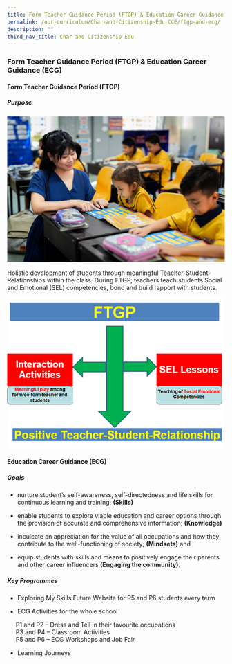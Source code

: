 ```yaml
---
title: Form Teacher Guidance Period (FTGP) & Education Career Guidance (ECG)
permalink: /our-curriculum/Char-and-Citizenship-Edu-CCE/ftgp-and-ecg/
description: ""
third_nav_title: Char and Citizenship Edu
---
```


### Form Teacher Guidance Period (FTGP) & Education Career Guidance (ECG)

#### Form Teacher Guidance Period (FTGP)

##### Purpose


![](/images/CCE/ftgp1.jpg)

Holistic development of students through meaningful Teacher-Student-Relationships within the class. During FTGP, teachers teach students Social and Emotional (SEL) competencies, bond and build rapport with students.

![](/images/FTGP.png)


#### Education Career Guidance (ECG)

##### Goals
*   nurture student’s self-awareness, self-directedness and life skills for continuous learning and training; **(Skills)**

*   enable students to explore viable education and career options through the provision of accurate and comprehensive information; **(Knowledge)**

*   inculcate an appreciation for the value of all occupations and how they contribute to the well-functioning of society; **(Mindsets)** and

*   equip students with skills and means to positively engage their parents and other career influencers **(Engaging the community)**.

##### Key Programmes
*   Exploring My Skills Future Website for P5 and P6 students every term

*   ECG Activities for the whole school

     P1 and P2 – Dress and Tell in their favourite occupations <br>
     P3 and P4 – Classroom Activities <br>
     P5 and P6 – ECG Workshops and Job Fair <br>

*   Learning Journeys